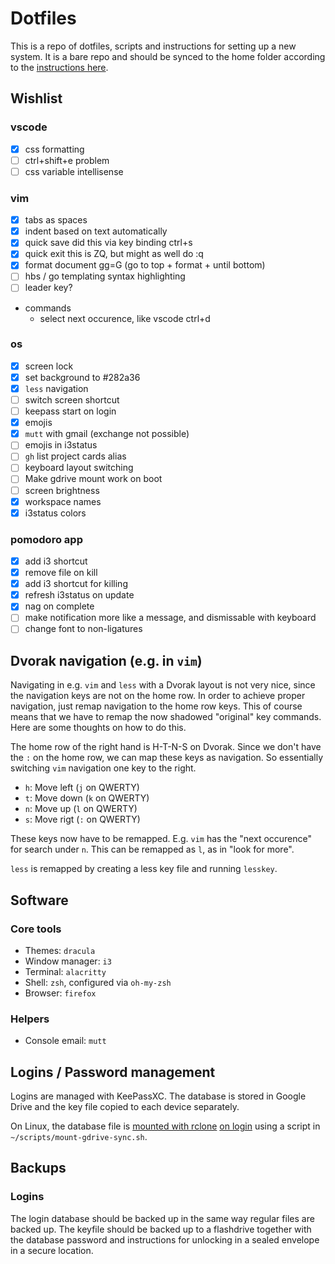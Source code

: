 # Dotfiles

This is a repo of dotfiles, scripts and instructions for setting up a new system. It is a bare repo and should be synced to the home folder according to the [instructions here](https://www.atlassian.com/git/tutorials/dotfiles).

## Wishlist

### vscode 

- [x] css formatting
- [ ] ctrl+shift+e problem
- [ ] css variable intellisense

### vim

- [x] tabs as spaces
- [x] indent based on text automatically
- [x] quick save
  did this via key binding ctrl+s
- [x] quick exit
  this is ZQ, but might as well do :q
- [x] format document
  gg=G (go to top + format + until bottom)
- [ ] hbs / go templating syntax highlighting
- [ ] leader key?
- commands
  - select next occurence, like vscode ctrl+d

### os

- [x] screen lock
- [x] set background to #282a36
- [x] `less` navigation
- [ ] switch screen shortcut
- [ ] keepass start on login
- [x] emojis
- [x] `mutt` with gmail (exchange not possible)
- [ ] emojis in i3status
- [ ] `gh` list project cards alias
- [ ] keyboard layout switching
- [ ] Make gdrive mount work on boot
- [ ] screen brightness
- [x] workspace names
- [x] i3status colors

### pomodoro app

- [x] add i3 shortcut
- [x] remove file on kill
- [x] add i3 shortcut for killing
- [x] refresh i3status on update
- [x] nag on complete
- [ ] make notification more like a message, and dismissable with keyboard
- [ ] change font to non-ligatures

## Dvorak navigation (e.g. in `vim`)

Navigating in e.g. `vim` and `less` with a Dvorak layout is not very nice, since the navigation keys are not on the home row. In order to achieve proper navigation, just remap navigation to the home row keys. This of course means that we have to remap the now shadowed "original" key commands. Here are some thoughts on how to do this.

The home row of the right hand is H-T-N-S on Dvorak. Since we don't have the `:` on the home row, we can map these keys as navigation. So essentially switching `vim` navigation one key to the right.

- `h`: Move left (`j` on QWERTY)
- `t`: Move down (`k` on QWERTY)
- `n`: Move up   (`l` on QWERTY)
- `s`: Move rigt (`:` on QWERTY)

These keys now have to be remapped. E.g. `vim` has the "next occurence" for search under `n`. This can be remapped as `l`, as in "look for more".

`less` is remapped by creating a less key file and running `lesskey`.

## Software

### Core tools

- Themes: `dracula`
- Window manager: `i3`
- Terminal: `alacritty`
- Shell: `zsh`, configured via `oh-my-zsh`
- Browser: `firefox`

### Helpers

- Console email: `mutt`

## Logins / Password management

Logins are managed with KeePassXC. The database is stored in Google Drive and the key file copied to each device separately.

On Linux, the database file is [mounted with rclone](https://rclone.org/commands/rclone_mount/) [on login](https://devsrealm.com/cloud-computing/ubuntu/mounting-and-unmounting-cloud-storage-with-rclone-in-linux/) using a script in `~/scripts/mount-gdrive-sync.sh`. 

## Backups

### Logins

The login database should be backed up in the same way regular files are backed up. The keyfile should be backed up to a flashdrive together with the database password and instructions for unlocking in a sealed envelope in a secure location. 


